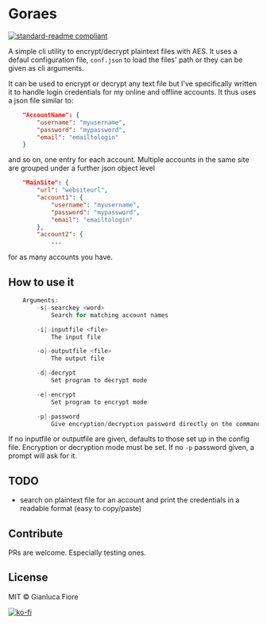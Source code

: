 # Goraes

[![standard-readme compliant](https://img.shields.io/badge/readme%20style-standard-brightgreen.svg?style=flat-square)](https://github.com/RichardLitt/standard-readme)

A simple cli utility to encrypt/decrypt plaintext files with AES. It uses a defaul configuration file, `conf.json` to load the files' path or they can be given as cli arguments.

It can be used to encrypt or decrypt any text file but I've specifically written it to handle login credentials for my online and offline accounts. It thus uses a json file similar to:

```json
	"AccountName": {
		"username": "myusername",
		"password": "mypassword",
		"email": "emailtologin"
	}
```

and so on, one entry for each account. Multiple accounts in the same site are grouped under a further json object level

```json
    "MainSite": {
        "url": "websiteurl",
        "account1": {
            "username": "myusername",
            "password": "mypassword",
			"email": "emailtologin"
        },
        "account2": {
			...
```

for as many accounts you have.

## How to use it

```go
	Arguments:
		-s|-searckey <word>
			Search for matching account names

		-i|-inputfile <file>
			The input file

		-o|-outputfile <file>
			The output file

		-d|-decrypt
			Set program to decrypt mode

		-e|-encrypt
			Set program to encrypt mode

		-p|-password
			Give encryption/decryption password directly on the command line
```

If no inputfile or outputfile are given, defaults to those set up in the config file. Encryption or decryption mode must be set. If no `-p` password given, a prompt will ask for it.

## TODO

+ search on plaintext file for an account and print the credentials in a readable format (easy to copy/paste)

## Contribute

PRs are welcome. Especially testing ones.

## License

MIT © Gianluca Fiore

[![ko-fi](https://www.ko-fi.com/img/donate_sm.png)](https://ko-fi.com/W7W7KA0Z)

